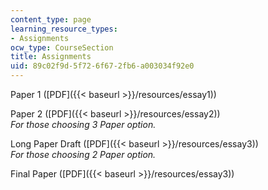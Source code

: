 ```yaml
---
content_type: page
learning_resource_types:
- Assignments
ocw_type: CourseSection
title: Assignments
uid: 89c02f9d-5f72-6f67-2fb6-a003034f92e0
---
```


Paper 1 ([PDF]({{< baseurl >}}/resources/essay1))

Paper 2 ([PDF]({{< baseurl >}}/resources/essay2))  
_For those choosing 3 Paper option._

Long Paper Draft ([PDF]({{< baseurl >}}/resources/essay3))  
_For those choosing 2 Paper option._

Final Paper ([PDF]({{< baseurl >}}/resources/essay3))